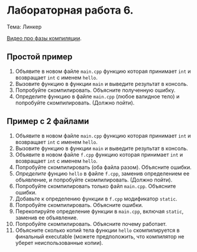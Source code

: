 # Лабораторная работа 6.

Тема: Линкер

[Видео про фазы компиляции](https://www.youtube.com/watch?v=CEl6YS4XhQQ&list=PL4sUOB8DjVlWUcSaCu0xPcK7rYeRwGpl7&index=12).

## Простой пример

1. Объявите в новом файле `main.cpp` функцию которая принимает `int` и возвращает `int` с именем `hello`.
2. Вызовите функцию в функции `main` и выведите результат в консоль.
3. Попробуйте скомпилировать. Объясните полученную ошибку.
4. Определите функцию в файле `main.cpp` (любое валидное тело)
   и попробуйте скомпилировать. (Должно пойти).

## Пример с 2 файлами

1. Объявите в новом файле `main.cpp` функцию которая принимает `int` и возвращает `int` с именем `hello`.
2. Вызовите функцию в функции `main` и выведите результат в консоль.
3. Объявите в новом файле `f.cpp` функцию которая принимает `int` и возвращает `int` с именем `hello`.
4. Попробуйте скомпилировать (оба файла разом). Объясните ошибки.
5. *Определите* фунцию `hello` в файле `f.cpp`, заменив определением ее объявление, и попробуйте скомпилировать. (Должно пойти).
6. Попробуйте скомпилировать только файл `main.cpp`. Объясните ошибки.
7. Добавьте к определению функции в `f.cpp` модификатор `static`. 
8. Попробуйте скомпилировать. Объясните ошибки.
9. Перекопируйте определение функции в `main.cpp`, включая `static`, заменив ее объявление.
10. Попробуйте скомпилировать. Объясните почему работает. 
11. Объясните сколько копий тела функции `hello` скомпилируется в финальный executable
    (можете предположить, что компилятор не уберет неиспользованные копии).


